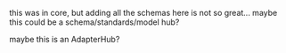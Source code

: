 this was in core, but adding all the schemas here is not so great...
maybe this could be a schema/standards/model hub?

maybe this is an AdapterHub?
